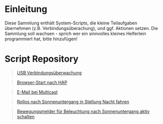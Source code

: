 # Einleitung #

Diese Sammlung enthält System-Scripts, die kleine Teilaufgaben übernehmen (z.B. Verbindungsüberachung), und ggf. Aktionen setzen. Die Sammlung soll wachsen - sprich wer ein sinnvolles kleines Helferlein programmiert hat, bitte hinzufügen!


# Script Repository #

> [USB Verbindungsüberwachung](USBVerbindungsueberwachnung.md)

> [Browser-Start nach HAP](BrowserStartnachBooten.md)

> [E-Mail bei Multicast](EmailMessageOnMulticast.md)

> [Rollos nach Sonnenuntergang in Stellung Nacht fahren](ServerscriptRollos.md)

> [Bewegungsmelder für Beleuchtung nach Sonnenuntergang aktiv schalten](BewegungsmelderBeleuchtungSonnenuntergang.md)